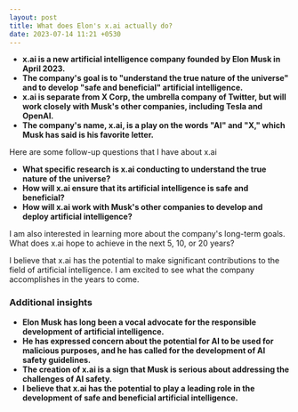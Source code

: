 ```yaml
---
layout: post
title: What does Elon's x.ai actually do?
date: 2023-07-14 11:21 +0530
---
```


* **x.ai is a new artificial intelligence company founded by Elon Musk in April 2023.**
* **The company's goal is to "understand the true nature of the universe" and to develop "safe and beneficial" artificial intelligence.**
* **x.ai is separate from X Corp, the umbrella company of Twitter, but will work closely with Musk's other companies, including Tesla and OpenAI.**
* **The company's name, x.ai, is a play on the words "AI" and "X," which Musk has said is his favorite letter.**

Here are some follow-up questions that I have about x.ai

* **What specific research is x.ai conducting to understand the true nature of the universe?**
* **How will x.ai ensure that its artificial intelligence is safe and beneficial?**
* **How will x.ai work with Musk's other companies to develop and deploy artificial intelligence?**

I am also interested in learning more about the company's long-term goals. What does x.ai hope to achieve in the next 5, 10, or 20 years?

I believe that x.ai has the potential to make significant contributions to the field of artificial intelligence. I am excited to see what the company accomplishes in the years to come.

### Additional insights

* **Elon Musk has long been a vocal advocate for the responsible development of artificial intelligence.**
* **He has expressed concern about the potential for AI to be used for malicious purposes, and he has called for the development of AI safety guidelines.**
* **The creation of x.ai is a sign that Musk is serious about addressing the challenges of AI safety.**
* **I believe that x.ai has the potential to play a leading role in the development of safe and beneficial artificial intelligence.**
